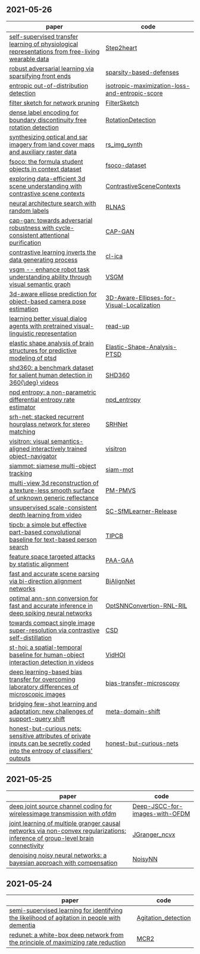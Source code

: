 ## 2021-05-26
|paper|code|
|---|---|
|[self-supervised transfer learning of physiological representations from free-living wearable data](https://arxiv.org/abs/2011.12121)|[Step2heart](https://github.com/sdimi/Step2heart)|
|[robust adversarial learning via sparsifying front ends](https://arxiv.org/abs/1810.10625)|[sparsity-based-defenses](https://github.com/soorya19/sparsity-based-defenses)|
|[entropic out-of-distribution detection](https://arxiv.org/abs/1908.05569)|[isotropic-maximization-loss-and-entropic-score](https://github.com/dlmacedo/isotropic-maximization-loss-and-entropic-score)|
|[filter sketch for network pruning](https://arxiv.org/abs/2001.08514)|[FilterSketch](https://github.com/lmbxmu/FilterSketch)|
|[dense label encoding for boundary discontinuity free rotation detection](https://arxiv.org/abs/2011.09670)|[RotationDetection](https://github.com/yangxue0827/RotationDetection)|
|[synthesizing optical and sar imagery from land cover maps and auxiliary raster data](https://arxiv.org/abs/2011.11314)|[rs_img_synth](https://github.com/gbaier/rs_img_synth)|
|[fsoco: the formula student objects in context dataset](https://arxiv.org/abs/2012.07139)|[fsoco-dataset](https://github.com/fsoco/fsoco-dataset)|
|[exploring data-efficient 3d scene understanding with contrastive scene contexts](https://arxiv.org/abs/2012.09165)|[ContrastiveSceneContexts](https://github.com/facebookresearch/ContrastiveSceneContexts)|
|[neural architecture search with random labels](https://arxiv.org/abs/2101.11834)|[RLNAS](https://github.com/megvii-model/RLNAS)|
|[cap-gan: towards adversarial robustness with cycle-consistent attentional purification](https://arxiv.org/abs/2102.07304)|[CAP-GAN](https://github.com/Jeffkang-94/CAP-GAN)|
|[contrastive learning inverts the data generating process](https://arxiv.org/abs/2102.08850)|[cl-ica](https://github.com/brendel-group/cl-ica)|
|[vsgm -- enhance robot task understanding ability through visual semantic graph](https://arxiv.org/abs/2105.08959)|[VSGM](https://github.com/roy402/VSGM)|
|[3d-aware ellipse prediction for object-based camera pose estimation](https://arxiv.org/abs/2105.11494)|[3D-Aware-Ellipses-for-Visual-Localization](https://github.com/zinsmatt/3D-Aware-Ellipses-for-Visual-Localization)|
|[learning better visual dialog agents with pretrained visual-linguistic representation](https://arxiv.org/abs/2105.11541)|[read-up](https://github.com/amazon-research/read-up)|
|[elastic shape analysis of brain structures for predictive modeling of ptsd](https://arxiv.org/abs/2105.11547)|[Elastic-Shape-Analysis-PTSD](https://github.com/wuyx5/Elastic-Shape-Analysis-PTSD)|
|[shd360: a benchmark dataset for salient human detection in 360{\deg} videos](https://arxiv.org/abs/2105.11578)|[SHD360](https://github.com/PanoAsh/SHD360)|
|[npd entropy: a non-parametric differential entropy rate estimator](https://arxiv.org/abs/2105.11580)|[npd_entropy](https://github.com/afeutrill/npd_entropy)|
|[srh-net: stacked recurrent hourglass network for stereo matching](https://arxiv.org/abs/2105.11587)|[SRHNet](https://github.com/hongzhidu/SRHNet)|
|[visitron: visual semantics-aligned interactively trained object-navigator](https://arxiv.org/abs/2105.11589)|[visitron](https://github.com/alexa/visitron)|
|[siammot: siamese multi-object tracking](https://arxiv.org/abs/2105.11595)|[siam-mot](https://github.com/amazon-research/siam-mot)|
|[multi-view 3d reconstruction of a texture-less smooth surface of unknown generic reflectance](https://arxiv.org/abs/2105.11599)|[PM-PMVS](https://github.com/za-cheng/PM-PMVS)|
|[unsupervised scale-consistent depth learning from video](https://arxiv.org/abs/2105.11610)|[SC-SfMLearner-Release](https://github.com/JiawangBian/SC-SfMLearner-Release)|
|[tipcb: a simple but effective part-based convolutional baseline for text-based person search](https://arxiv.org/abs/2105.11628)|[TIPCB](https://github.com/OrangeYHChen/TIPCB)|
|[feature space targeted attacks by statistic alignment](https://arxiv.org/abs/2105.11645)|[PAA-GAA](https://github.com/yaya-cheng/PAA-GAA)|
|[fast and accurate scene parsing via bi-direction alignment networks](https://arxiv.org/abs/2105.11651)|[BiAlignNet](https://github.com/jojacola/BiAlignNet)|
|[optimal ann-snn conversion for fast and accurate inference in deep spiking neural networks](https://arxiv.org/abs/2105.11654)|[OptSNNConvertion-RNL-RIL](https://github.com/DingJianhao/OptSNNConvertion-RNL-RIL)|
|[towards compact single image super-resolution via contrastive self-distillation](https://arxiv.org/abs/2105.11683)|[CSD](https://github.com/Booooooooooo/CSD)|
|[st-hoi: a spatial-temporal baseline for human-object interaction detection in videos](https://arxiv.org/abs/2105.11731)|[VidHOI](https://github.com/coldmanck/VidHOI)|
|[deep learning-based bias transfer for overcoming laboratory differences of microscopic images](https://arxiv.org/abs/2105.11765)|[bias-transfer-microscopy](https://github.com/imsb-uke/bias-transfer-microscopy)|
|[bridging few-shot learning and adaptation: new challenges of support-query shift](https://arxiv.org/abs/2105.11804)|[meta-domain-shift](https://github.com/ebennequin/meta-domain-shift)|
|[honest-but-curious nets: sensitive attributes of private inputs can be secretly coded into the entropy of classifiers' outputs](https://arxiv.org/abs/2105.12049)|[honest-but-curious-nets](https://github.com/mmalekzadeh/honest-but-curious-nets)|
## 2021-05-25
|paper|code|
|---|---|
|[deep joint source channel coding for wirelessimage transmission with ofdm](https://arxiv.org/abs/2101.03909)|[Deep-JSCC-for-images-with-OFDM](https://github.com/mingyuyng/Deep-JSCC-for-images-with-OFDM)|
|[joint learning of multiple granger causal networks via non-convex regularizations: inference of group-level brain connectivity](https://arxiv.org/abs/2105.07196)|[JGranger_ncvx](https://github.com/parinthorn/JGranger_ncvx)|
|[denoising noisy neural networks: a bayesian approach with compensation](https://arxiv.org/abs/2105.10699)|[NoisyNN](https://github.com/lynshao/NoisyNN)|
## 2021-05-24
|paper|code|
|---|---|
|[semi-supervised learning for identifying the likelihood of agitation in people with dementia](https://arxiv.org/abs/2105.10398)|[Agitation_detection](https://github.com/RoonakR/Agitation_detection)|
|[redunet: a white-box deep network from the principle of maximizing rate reduction](https://arxiv.org/abs/2105.10446)|[MCR2](https://github.com/Ma-Lab-Berkeley/MCR2)|
